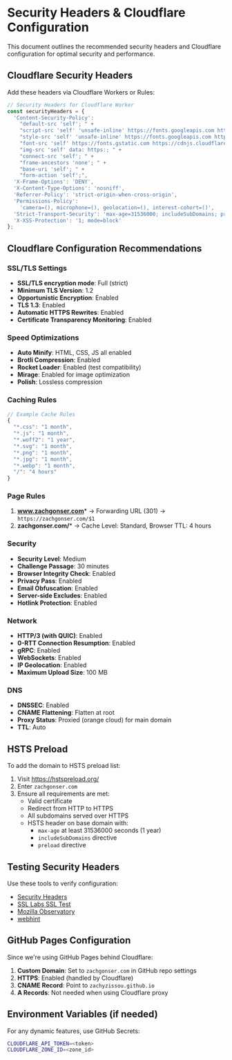 # Security Headers & Cloudflare Configuration

This document outlines the recommended security headers and Cloudflare configuration for optimal security and performance.

## Cloudflare Security Headers

Add these headers via Cloudflare Workers or Rules:

```javascript
// Security Headers for Cloudflare Worker
const securityHeaders = {
  'Content-Security-Policy': 
    "default-src 'self'; " +
    "script-src 'self' 'unsafe-inline' https://fonts.googleapis.com https://cdnjs.cloudflare.com; " +
    "style-src 'self' 'unsafe-inline' https://fonts.googleapis.com https://fonts.gstatic.com https://cdnjs.cloudflare.com; " +
    "font-src 'self' https://fonts.gstatic.com https://cdnjs.cloudflare.com; " +
    "img-src 'self' data: https:; " +
    "connect-src 'self'; " +
    "frame-ancestors 'none'; " +
    "base-uri 'self'; " +
    "form-action 'self';",
  'X-Frame-Options': 'DENY',
  'X-Content-Type-Options': 'nosniff',
  'Referrer-Policy': 'strict-origin-when-cross-origin',
  'Permissions-Policy': 
    'camera=(), microphone=(), geolocation=(), interest-cohort=()',
  'Strict-Transport-Security': 'max-age=31536000; includeSubDomains; preload',
  'X-XSS-Protection': '1; mode=block'
};
```

## Cloudflare Configuration Recommendations

### SSL/TLS Settings
- **SSL/TLS encryption mode**: Full (strict)
- **Minimum TLS Version**: 1.2
- **Opportunistic Encryption**: Enabled
- **TLS 1.3**: Enabled
- **Automatic HTTPS Rewrites**: Enabled
- **Certificate Transparency Monitoring**: Enabled

### Speed Optimizations
- **Auto Minify**: HTML, CSS, JS all enabled
- **Brotli Compression**: Enabled
- **Rocket Loader**: Enabled (test compatibility)
- **Mirage**: Enabled for image optimization
- **Polish**: Lossless compression

### Caching Rules
```javascript
// Example Cache Rules
{
  "*.css": "1 month",
  "*.js": "1 month", 
  "*.woff2": "1 year",
  "*.svg": "1 month",
  "*.png": "1 month",
  "*.jpg": "1 month",
  "*.webp": "1 month",
  "/": "4 hours"
}
```

### Page Rules
1. **www.zachgonser.com*** → Forwarding URL (301) → `https://zachgonser.com/$1`
2. **zachgonser.com/*** → Cache Level: Standard, Browser TTL: 4 hours

### Security
- **Security Level**: Medium
- **Challenge Passage**: 30 minutes  
- **Browser Integrity Check**: Enabled
- **Privacy Pass**: Enabled
- **Email Obfuscation**: Enabled
- **Server-side Excludes**: Enabled
- **Hotlink Protection**: Enabled

### Network
- **HTTP/3 (with QUIC)**: Enabled
- **0-RTT Connection Resumption**: Enabled
- **gRPC**: Enabled
- **WebSockets**: Enabled
- **IP Geolocation**: Enabled
- **Maximum Upload Size**: 100 MB

### DNS
- **DNSSEC**: Enabled
- **CNAME Flattening**: Flatten at root
- **Proxy Status**: Proxied (orange cloud) for main domain
- **TTL**: Auto

## HSTS Preload

To add the domain to HSTS preload list:
1. Visit https://hstspreload.org/
2. Enter `zachgonser.com`
3. Ensure all requirements are met:
   - Valid certificate
   - Redirect from HTTP to HTTPS
   - All subdomains served over HTTPS
   - HSTS header on base domain with:
     - `max-age` at least 31536000 seconds (1 year)
     - `includeSubDomains` directive
     - `preload` directive

## Testing Security Headers

Use these tools to verify configuration:
- [Security Headers](https://securityheaders.com/)
- [SSL Labs SSL Test](https://www.ssllabs.com/ssltest/)
- [Mozilla Observatory](https://observatory.mozilla.org/)
- [webhint](https://webhint.io/)

## GitHub Pages Configuration

Since we're using GitHub Pages behind Cloudflare:

1. **Custom Domain**: Set to `zachgonser.com` in GitHub repo settings
2. **HTTPS**: Enabled (handled by Cloudflare)
3. **CNAME Record**: Point to `zachyzissou.github.io`
4. **A Records**: Not needed when using Cloudflare proxy

## Environment Variables (if needed)

For any dynamic features, use GitHub Secrets:
```bash
CLOUDFLARE_API_TOKEN=<token>
CLOUDFLARE_ZONE_ID=<zone_id>
```